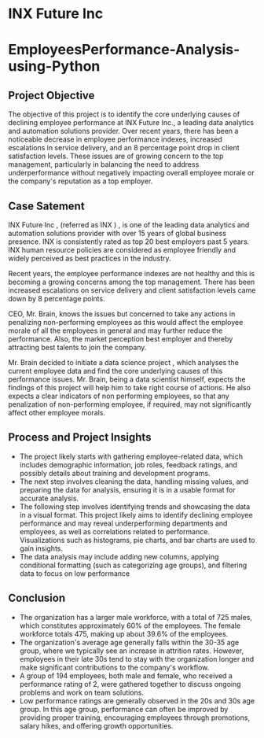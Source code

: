 
# **INX Future Inc**
# EmployeesPerformance-Analysis-using-Python
## Project Objective
   The objective of this project is to identify the core underlying causes of declining employee performance at INX Future Inc., a leading data analytics and automation solutions provider. Over recent years, there has been a noticeable decrease in employee performance indexes, increased escalations in service delivery, and an 8 percentage point drop in client satisfaction levels. These issues are of growing concern to the top management, particularly in balancing the need to address underperformance without negatively impacting overall employee morale or the company's reputation as a top employer.
## Case Satement
   INX Future Inc , (referred as INX ) , is one of the leading data analytics and automation solutions provider with over 15 years of global business presence. INX is consistently rated as top 20 best employers past 5 years. INX human resource policies are considered as employee friendly and widely perceived as best practices in the industry.

Recent years, the employee performance indexes are not healthy and this is becoming a growing concerns among the top management. There has been increased escalations on service delivery and client satisfaction levels came down by 8 percentage points.

CEO, Mr. Brain, knows the issues but concerned to take any actions in penalizing non-performing employees as this would affect the employee morale of all the employees in general and may further reduce the performance. Also, the market perception best employer and thereby attracting best talents to join the company.

Mr. Brain decided to initiate a data science project , which analyses the current employee data and find the core underlying causes of this performance issues. Mr. Brain, being a data scientist himself, expects the findings of this project will help him to take right course of actions. He also expects a clear indicators of non performing employees, so that any penalization of non-performing employee, if required, may not significantly affect other employee morals.

## Process and Project Insights
* The project likely starts with gathering employee-related data, which includes demographic information, job roles, feedback ratings, and possibly details about training and development programs.
* The next step involves cleaning the data, handling missing values, and preparing the data for analysis, ensuring it is in a usable format for accurate analysis.
* The following step involves identifying trends and showcasing the data in a visual format. This project likely aims to identify declining employee performance and may reveal underperforming departments and 
  employees, as well as correlations related to performance. Visualizations such as histograms, pie charts, and bar charts are used to gain insights.
* The data analysis may include adding new columns, applying conditional formatting (such as categorizing age groups), and filtering data to focus on low performance

## Conclusion
* The organization has a larger male workforce, with a total of 725 males, which constitutes approximately 60% of the employees. The female workforce totals 475, making up about 39.6% of the employees.
* The organization's average age generally falls within the 30-35 age group, where we typically see an increase in attrition rates. However, employees in their late 30s tend to stay with the organization longer and make significant contributions to the company's workflow.
* A group of 194 employees, both male and female, who received a performance rating of 2, were gathered together to discuss ongoing problems and work on team solutions.
* Low performance ratings are generally observed in the 20s and 30s age group. In this age group, performance can often be improved by providing proper training, encouraging employees through promotions, salary hikes, and offering growth opportunities.

  


